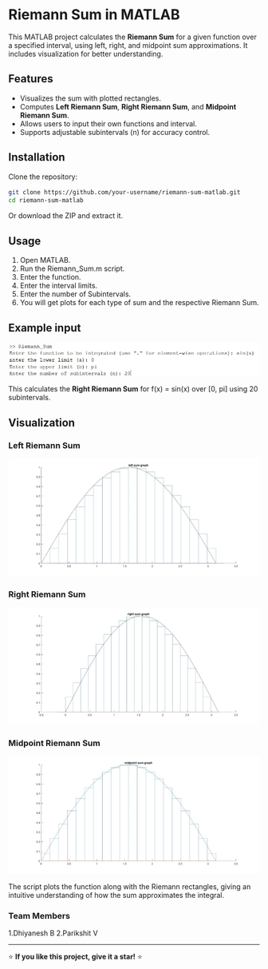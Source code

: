 # Riemann Sum in MATLAB

This MATLAB project calculates the **Riemann Sum** for a given function over a specified interval, using left, right, and midpoint sum approximations. It includes visualization for better understanding.

## Features
- Visualizes the sum with plotted rectangles.
- Computes **Left Riemann Sum**, **Right Riemann Sum**, and **Midpoint Riemann Sum**.
- Allows users to input their own functions and interval.
- Supports adjustable subintervals (n) for accuracy control.

## Installation
Clone the repository:
```bash
git clone https://github.com/your-username/riemann-sum-matlab.git
cd riemann-sum-matlab
```
Or download the ZIP and extract it.

## Usage
1. Open MATLAB.
2. Run the Riemann_Sum.m script.
3. Enter the function.
4. Enter the interval limits.
5. Enter the number of Subintervals.
6. You will get plots for each type of sum and the respective Riemann Sum.

## Example input
![Example](https://github.com/Dhiyanesh-B/Riemann-sum/blob/9871e4197edb6df984c78f44595bc07352829b70/images/IMG-20250310-WA0007.jpg)

This calculates the **Right Riemann Sum** for f(x) = sin(x) over [0, pi] using 20 subintervals.

## Visualization

### Left Riemann Sum
![Left Riemann Sum](https://github.com/Dhiyanesh-B/Riemann-sum/blob/9871e4197edb6df984c78f44595bc07352829b70/images/IMG-20250310-WA0005.jpg)

### Right Riemann Sum
![Right Riemann Sum](https://github.com/Dhiyanesh-B/Riemann-sum/blob/9871e4197edb6df984c78f44595bc07352829b70/images/IMG-20250310-WA0006.jpg)

### Midpoint Riemann Sum
![Midpoint Riemann Sum](https://github.com/Dhiyanesh-B/Riemann-sum/blob/9871e4197edb6df984c78f44595bc07352829b70/images/IMG-20250310-WA0008.jpg)

The script plots the function along with the Riemann rectangles, giving an intuitive understanding of how the sum approximates the integral.

### Team Members
1.Dhiyanesh B
2.Parikshit V

---
⭐ **If you like this project, give it a star!** ⭐
